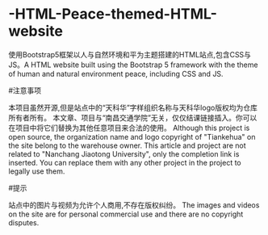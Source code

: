 # -HTML-Peace-themed-HTML-website
使用Bootstrap5框架以人与自然环境和平为主题搭建的HTML站点,包含CSS与JS。A HTML website built using the Bootstrap 5 framework with the theme of human and natural environment peace, including CSS and JS.


#注意事项

本项目虽然开源,但是站点中的“天科华”字样组织名称与天科华logo版权均为仓库所有者所有。
本文章、项目与“南昌交通学院”无关，仅仅结课链接插入。你可以在项目中将它们替换为其他任意项目来合法的使用。
Although this project is open source, the organization name and logo copyright of "Tiankehua" on the site belong to the warehouse owner.
This article and project are not related to "Nanchang Jiaotong University", only the completion link is inserted. You can replace them with any other project in the project to legally use them.

#提示

站点中的图片与视频为允许个人商用,不存在版权纠纷。
The images and videos on the site are for personal commercial use and there are no copyright disputes.
